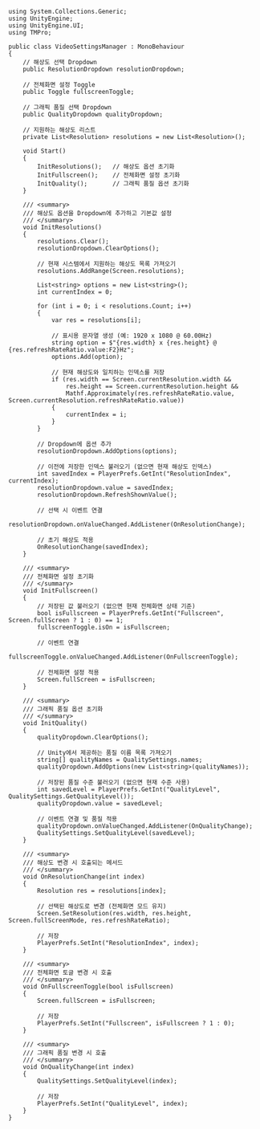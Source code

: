 <pre><code>using System.Collections.Generic;
using UnityEngine;
using UnityEngine.UI;
using TMPro;

public class VideoSettingsManager : MonoBehaviour
{
    // 해상도 선택 Dropdown
    public ResolutionDropdown resolutionDropdown;

    // 전체화면 설정 Toggle
    public Toggle fullscreenToggle;

    // 그래픽 품질 선택 Dropdown
    public QualityDropdown qualityDropdown;

    // 지원하는 해상도 리스트
    private List&lt;Resolution&gt; resolutions = new List&lt;Resolution&gt;();

    void Start()
    {
        InitResolutions();   // 해상도 옵션 초기화
        InitFullscreen();    // 전체화면 설정 초기화
        InitQuality();       // 그래픽 품질 옵션 초기화
    }

    /// &lt;summary&gt;
    /// 해상도 옵션을 Dropdown에 추가하고 기본값 설정
    /// &lt;/summary&gt;
    void InitResolutions()
    {
        resolutions.Clear();
        resolutionDropdown.ClearOptions();

        // 현재 시스템에서 지원하는 해상도 목록 가져오기
        resolutions.AddRange(Screen.resolutions);

        List&lt;string&gt; options = new List&lt;string&gt;();
        int currentIndex = 0;

        for (int i = 0; i &lt; resolutions.Count; i++)
        {
            var res = resolutions[i];

            // 표시용 문자열 생성 (예: 1920 x 1080 @ 60.00Hz)
            string option = $&quot;{res.width} x {res.height} @ {res.refreshRateRatio.value:F2}Hz&quot;;
            options.Add(option);

            // 현재 해상도와 일치하는 인덱스를 저장
            if (res.width == Screen.currentResolution.width &amp;&amp;
                res.height == Screen.currentResolution.height &amp;&amp;
                Mathf.Approximately(res.refreshRateRatio.value, Screen.currentResolution.refreshRateRatio.value))
            {
                currentIndex = i;
            }
        }

        // Dropdown에 옵션 추가
        resolutionDropdown.AddOptions(options);

        // 이전에 저장한 인덱스 불러오기 (없으면 현재 해상도 인덱스)
        int savedIndex = PlayerPrefs.GetInt(&quot;ResolutionIndex&quot;, currentIndex);
        resolutionDropdown.value = savedIndex;
        resolutionDropdown.RefreshShownValue();

        // 선택 시 이벤트 연결
        resolutionDropdown.onValueChanged.AddListener(OnResolutionChange);

        // 초기 해상도 적용
        OnResolutionChange(savedIndex);
    }

    /// &lt;summary&gt;
    /// 전체화면 설정 초기화
    /// &lt;/summary&gt;
    void InitFullscreen()
    {
        // 저장된 값 불러오기 (없으면 현재 전체화면 상태 기준)
        bool isFullscreen = PlayerPrefs.GetInt(&quot;Fullscreen&quot;, Screen.fullScreen ? 1 : 0) == 1;
        fullscreenToggle.isOn = isFullscreen;

        // 이벤트 연결
        fullscreenToggle.onValueChanged.AddListener(OnFullscreenToggle);

        // 전체화면 설정 적용
        Screen.fullScreen = isFullscreen;
    }

    /// &lt;summary&gt;
    /// 그래픽 품질 옵션 초기화
    /// &lt;/summary&gt;
    void InitQuality()
    {
        qualityDropdown.ClearOptions();

        // Unity에서 제공하는 품질 이름 목록 가져오기
        string[] qualityNames = QualitySettings.names;
        qualityDropdown.AddOptions(new List&lt;string&gt;(qualityNames));

        // 저장된 품질 수준 불러오기 (없으면 현재 수준 사용)
        int savedLevel = PlayerPrefs.GetInt(&quot;QualityLevel&quot;, QualitySettings.GetQualityLevel());
        qualityDropdown.value = savedLevel;

        // 이벤트 연결 및 품질 적용
        qualityDropdown.onValueChanged.AddListener(OnQualityChange);
        QualitySettings.SetQualityLevel(savedLevel);
    }

    /// &lt;summary&gt;
    /// 해상도 변경 시 호출되는 메서드
    /// &lt;/summary&gt;
    void OnResolutionChange(int index)
    {
        Resolution res = resolutions[index];

        // 선택된 해상도로 변경 (전체화면 모드 유지)
        Screen.SetResolution(res.width, res.height, Screen.fullScreenMode, res.refreshRateRatio);

        // 저장
        PlayerPrefs.SetInt(&quot;ResolutionIndex&quot;, index);
    }

    /// &lt;summary&gt;
    /// 전체화면 토글 변경 시 호출
    /// &lt;/summary&gt;
    void OnFullscreenToggle(bool isFullscreen)
    {
        Screen.fullScreen = isFullscreen;

        // 저장
        PlayerPrefs.SetInt(&quot;Fullscreen&quot;, isFullscreen ? 1 : 0);
    }

    /// &lt;summary&gt;
    /// 그래픽 품질 변경 시 호출
    /// &lt;/summary&gt;
    void OnQualityChange(int index)
    {
        QualitySettings.SetQualityLevel(index);

        // 저장
        PlayerPrefs.SetInt(&quot;QualityLevel&quot;, index);
    }
}
</code></pre>